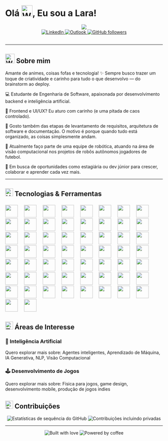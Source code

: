 # <div>Olá <img src="https://raw.githubusercontent.com/Tarikul-Islam-Anik/Animated-Fluent-Emojis/master/Emojis/Hand%20gestures/Waving%20Hand.png" alt="Waving Hand" width="35" height="35" />, Eu sou a Lara!</div>

<div align="center" class="animated-header">
  <img src="https://readme-typing-svg.herokuapp.com/?lines=Desenvolvedora+FullStack;Engenharia+de+Software+@UnB&font=Fira%20Code&center=true&width=440&height=45&color=f75c7e&vCenter=true&pause=1000&size=22" />
</div>

<div class="matrix-animation"></div>

<div align="center">
  <a href="https://www.linkedin.com/in/klmurussi/">
    <img src="https://img.shields.io/badge/LinkedIn-0077B5?style=for-the-badge&logo=linkedin&logoColor=white" alt="LinkedIn" />
  </a>
  <a href="mailto:klmurussi@hotmail.com">
    <img src="https://img.shields.io/badge/Microsoft_Outlook-0078D4?style=for-the-badge&logo=microsoft-outlook&logoColor=white" alt="Outlook" />
  </a>
  <a href="https://github.com/klmurussi">
    <img src="https://img.shields.io/github/followers/klmurussi?label=Seguidores&style=for-the-badge&color=236ad3" alt="GitHub followers" />
  </a>
</div>

<br/>

---

## <img src="https://raw.githubusercontent.com/Tarikul-Islam-Anik/Animated-Fluent-Emojis/master/Emojis/People/Woman%20Technologist.png" alt="Woman Technologist" width="30" height="30" /> Sobre mim

Amante de animes, coisas fofas e tecnologia! ✨ Sempre busco trazer um toque de criatividade e carinho para tudo o que desenvolvo — do brainstorm ao deploy.

<p>💻 Estudante de Engenharia de Software, apaixonada por desenvolvimento backend e inteligência artificial.
<p>🎨 Frontend e UI/UX? Eu aturo com carinho (e uma pitada de caos controlado).
<p>🧩 Gosto também das etapas de levantamento de requisitos, arquitetura de software e documentação. O motivo é porque quando tudo está organizado, as coisas simplesmente andam.
<p>🤖 Atualmente faço parte de uma equipe de robótica, atuando na área de visão computacional nos projetos de robôs autônomos jogadores de futebol.
<p>🎯 Em busca de oportunidades como estagiária ou dev júnior para crescer, colaborar e aprender cada vez mais. 

---
<!--
<div align="center">

  
  <img src="https://github-readme-stats.vercel.app/api?username=klmurussi&show_icons=true&hide_border=true&title_color=f65aec&icon_color=F8D866&text_color=9f9f9f&bg_color=0d1117&count_private=true" alt="Lara's GitHub Stats" height="180em"/>
  
  <img src="https://github-readme-stats.vercel.app/api/top-langs/?username=klmurussi&layout=compact&hide_border=true&title_color=f65aec&text_color=9f9f9f&bg_color=0d1117&count_private=true" alt="Most used languages" height="180em"/>
  
  <img src="https://github-profile-summary-cards.vercel.app/api/cards/profile-details?username=klmurussi&theme=radical" width="780"/>
  
</div>

---
-->

## <img src="https://raw.githubusercontent.com/Tarikul-Islam-Anik/Animated-Fluent-Emojis/master/Emojis/Objects/Hammer%20and%20Wrench.png" alt="Hammer and Wrench" width="25" height="25" /> Tecnologias & Ferramentas

###

<div align="left">
  <img src="https://cdn.jsdelivr.net/gh/devicons/devicon@latest/icons/angularjs/angularjs-original.svg" height="40"/>
  <img width="12" />
  
  <img src="https://cdn.jsdelivr.net/gh/devicons/devicon@latest/icons/apache/apache-original-wordmark.svg" height="40"/>
  <img width="12" />
  
  <img src="https://cdn.jsdelivr.net/gh/devicons/devicon@latest/icons/apl/apl-original.svg" height="40"/>
  <img width="12" />
  
  <img src="https://cdn.jsdelivr.net/gh/devicons/devicon@latest/icons/arduino/arduino-original.svg" height="40"/>
  <img width="12" />
  
  <img src="https://cdn.jsdelivr.net/gh/devicons/devicon@latest/icons/bash/bash-original.svg" height="40"/>
  <img width="12" />
  
  <img src="https://cdn.jsdelivr.net/gh/devicons/devicon@latest/icons/c/c-original.svg" height="40"/>
  <img width="12" />
  
  <img src="https://cdn.jsdelivr.net/gh/devicons/devicon@latest/icons/cmake/cmake-original.svg" height="40"/>
  <img width="12" />
  
  <img src="https://cdn.jsdelivr.net/gh/devicons/devicon@latest/icons/cplusplus/cplusplus-original.svg" height="40"/>
  <img width="12" />
  
  <img src="https://cdn.jsdelivr.net/gh/devicons/devicon@latest/icons/css3/css3-original.svg" height="40"/>
  <img width="12" />
  
  <img src="https://cdn.jsdelivr.net/gh/devicons/devicon@latest/icons/debian/debian-original.svg" height="40"/>
  <img width="12" />
  
  <img src="https://cdn.jsdelivr.net/gh/devicons/devicon@latest/icons/django/django-plain.svg" height="40"/>
  <img width="12" />
  
  <img src="https://cdn.jsdelivr.net/gh/devicons/devicon@latest/icons/docker/docker-original.svg" height="40"/>
  <img width="12" />
  
  <img src="https://cdn.jsdelivr.net/gh/devicons/devicon@latest/icons/eclipse/eclipse-original-wordmark.svg" height="40"/>
  <img width="12" />
  
  <img src="https://cdn.jsdelivr.net/gh/devicons/devicon@latest/icons/fastify/fastify-original.svg" height="40"/>
  <img width="12" />
  
  <img src="https://cdn.jsdelivr.net/gh/devicons/devicon@latest/icons/figma/figma-original.svg" height="40"/>
  <img width="12" />
  
  <img src="https://cdn.jsdelivr.net/gh/devicons/devicon@latest/icons/git/git-original.svg" height="40"/>
  <img width="12" />
  
  <img src="https://cdn.jsdelivr.net/gh/devicons/devicon@latest/icons/github/github-original.svg" height="40"/>
  <img width="12" />
  
  <img src="https://cdn.jsdelivr.net/gh/devicons/devicon@latest/icons/gitlab/gitlab-original.svg" height="40"/>
  <img width="12" />
  
  <img src="https://cdn.jsdelivr.net/gh/devicons/devicon@latest/icons/gradle/gradle-original.svg" height="40"/>
  <img width="12" />
  
  <img src="https://cdn.jsdelivr.net/gh/devicons/devicon@latest/icons/haskell/haskell-original.svg" height="40"/>
  <img width="12" />
  
  <img src="https://cdn.jsdelivr.net/gh/devicons/devicon@latest/icons/heroku/heroku-original.svg" height="40"/>
  <img width="12" />
  
  <img src="https://cdn.jsdelivr.net/gh/devicons/devicon@latest/icons/html5/html5-original.svg" height="40"/>
  <img width="12" />
  
  <img src="https://cdn.jsdelivr.net/gh/devicons/devicon@latest/icons/java/java-original.svg" height="40"/>
  <img width="12" />

  <img src="https://cdn.jsdelivr.net/gh/devicons/devicon@latest/icons/javascript/javascript-original.svg" height="40"/>
  <img width="12" />
  
  <img src="https://cdn.jsdelivr.net/gh/devicons/devicon@latest/icons/jest/jest-plain.svg" height="40"/>
  <img width="12" />
  
  <img src="https://cdn.jsdelivr.net/gh/devicons/devicon@latest/icons/json/json-original.svg" height="40"/>
  <img width="12" />
  
  <img src="https://cdn.jsdelivr.net/gh/devicons/devicon@latest/icons/junit/junit-line-wordmark.svg" height="40"/>
  <img width="12" />
  
  <img src="https://cdn.jsdelivr.net/gh/devicons/devicon@latest/icons/jupyter/jupyter-original.svg" height="40"/>
  <img width="12" />
  
  <img src="https://cdn.jsdelivr.net/gh/devicons/devicon@latest/icons/kaggle/kaggle-original.svg" height="40"/>
  <img width="12" />
  
  <img src="https://cdn.jsdelivr.net/gh/devicons/devicon@latest/icons/latex/latex-original.svg" height="40"/>
  <img width="12" />

  <img src="https://cdn.jsdelivr.net/gh/devicons/devicon@latest/icons/linux/linux-original.svg" height="40"/>
  <img width="12" />
  
  <img src="https://cdn.jsdelivr.net/gh/devicons/devicon@latest/icons/markdown/markdown-original.svg" height="40"/>
  <img width="12" />
  
  <img src="https://cdn.jsdelivr.net/gh/devicons/devicon@latest/icons/materialui/materialui-original.svg" height="40"/>
  <img width="12" />
  
  <img src="https://cdn.jsdelivr.net/gh/devicons/devicon@latest/icons/matplotlib/matplotlib-original.svg" height="40"/>
  <img width="12" />
  
  <img src="https://cdn.jsdelivr.net/gh/devicons/devicon@latest/icons/maven/maven-original.svg" height="40"/>
  <img width="12" />
  
  <img src="https://cdn.jsdelivr.net/gh/devicons/devicon@latest/icons/mysql/mysql-original.svg" height="40"/>
  <img width="12" />
  
  <img src="https://cdn.jsdelivr.net/gh/devicons/devicon@latest/icons/nestjs/nestjs-original.svg" height="40"/>
  <img width="12" />
  
  <img src="https://cdn.jsdelivr.net/gh/devicons/devicon@latest/icons/nodejs/nodejs-original.svg" height="40"/>
  <img width="12" />
  
  <img src="https://cdn.jsdelivr.net/gh/devicons/devicon@latest/icons/npm/npm-original-wordmark.svg" height="40"/>
  <img width="12" />
  
  <img src="https://cdn.jsdelivr.net/gh/devicons/devicon@latest/icons/numpy/numpy-original.svg" height="40"/>
  <img width="12" />
  
  <img src="https://cdn.jsdelivr.net/gh/devicons/devicon@latest/icons/oauth/oauth-original.svg" height="40"/>
  <img width="12" />
  
  <img src="https://cdn.jsdelivr.net/gh/devicons/devicon@latest/icons/pandas/pandas-original.svg" height="40"/>
  <img width="12" />
  
  <img src="https://cdn.jsdelivr.net/gh/devicons/devicon@latest/icons/postman/postman-original.svg" height="40"/>
  <img width="12" />

  <img src="https://cdn.jsdelivr.net/gh/devicons/devicon@latest/icons/prisma/prisma-original.svg" height="40"/>
  <img width="12" />
  
  <img src="https://cdn.jsdelivr.net/gh/devicons/devicon@latest/icons/prolog/prolog-original.svg" height="40"/>
  <img width="12" />
  
  <img src="https://cdn.jsdelivr.net/gh/devicons/devicon@latest/icons/pytest/pytest-original.svg" height="40"/>
  <img width="12" />
  
  <img src="https://cdn.jsdelivr.net/gh/devicons/devicon@latest/icons/python/python-original.svg" height="40"/>
  <img width="12" />
  
  <img src="https://cdn.jsdelivr.net/gh/devicons/devicon@latest/icons/pytorch/pytorch-original.svg" height="40"/>
  <img width="12" />
  
  <img src="https://cdn.jsdelivr.net/gh/devicons/devicon@latest/icons/qt/qt-original.svg" height="40"/>
  <img width="12" />

  <img src="https://cdn.jsdelivr.net/gh/devicons/devicon@latest/icons/react/react-original.svg" height="40"/>
  <img width="12" />
  
  <img src="https://cdn.jsdelivr.net/gh/devicons/devicon@latest/icons/socketio/socketio-original.svg" height="40"/>
  <img width="12" />
  
  <img src="https://cdn.jsdelivr.net/gh/devicons/devicon@latest/icons/sqlite/sqlite-original.svg" height="40"/>
  <img width="12" />
  
  <img src="https://cdn.jsdelivr.net/gh/devicons/devicon@latest/icons/ssh/ssh-original.svg" height="40"/>
  <img width="12" />
  
  <img src="https://cdn.jsdelivr.net/gh/devicons/devicon@latest/icons/typescript/typescript-original.svg" height="40"/>
  <img width="12" />
  
  <img src="https://cdn.jsdelivr.net/gh/devicons/devicon@latest/icons/ubuntu/ubuntu-original.svg" height="40"/>
  <img width="12" />

  <img src="https://cdn.jsdelivr.net/gh/devicons/devicon@latest/icons/unifiedmodelinglanguage/unifiedmodelinglanguage-original.svg" height="40"/>
  <img width="12" />
  
  <img src="https://cdn.jsdelivr.net/gh/devicons/devicon@latest/icons/vim/vim-original.svg" height="40"/>
  <img width="12" />
  
  <img src="https://cdn.jsdelivr.net/gh/devicons/devicon@latest/icons/windows11/windows11-original.svg" height="40"/>
  <img width="12" />
        
</div>

## <img src="https://raw.githubusercontent.com/Tarikul-Islam-Anik/Animated-Fluent-Emojis/master/Emojis/Objects/Telescope.png" alt="Telescope" width="25" height="25" /> Áreas de Interesse

### 🤖 Inteligência Artificial
Quero explorar mais sobre:
Agentes inteligentes, Aprendizado de Máquina, IA Generativa, NLP, Visão Computacional

### 🕹️ Desenvolvimento de Jogos
Quero explorar mais sobre:
Física para jogos, game design, desenvolvimento mobile, produção de jogos indies

## <img src="https://raw.githubusercontent.com/Tarikul-Islam-Anik/Animated-Fluent-Emojis/master/Emojis/Objects/Bar%20Chart.png" alt="Bar Chart" width="25" height="25" /> Contribuições

<div align="center" class="contributions-container">  
  <!-- Adicionar um gráfico 3D de contribuições -->
  <img src="https://github-readme-streak-stats.herokuapp.com/?user=klmurussi&theme=radical&hide_border=true" alt="Estatísticas de sequência do GitHub" class="contrib-stats" />
  <!-- Mostrar contribuições incluindo privadas -->
  <img src="https://github-readme-stats.vercel.app/api?username=klmurussi&show_icons=true&hide_border=true&title_color=f65aec&icon_color=F8D866&text_color=9f9f9f&bg_color=0d1117&count_private=true&include_all_commits=true" alt="Contribuições incluindo privadas" class="contrib-stats" />
</div>

---

<div align="center">
  <img src="https://forthebadge.com/images/badges/built-with-love.svg" alt="Built with love" />
  <img src="https://forthebadge.com/images/badges/powered-by-coffee.svg" alt="Powered by coffee" />
</div>



